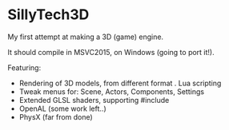 # SillyTech3D

My first attempt at making a 3D (game) engine.

It should compile in MSVC2015, on Windows (going to port it!).


Featuring:
- Rendering of 3D models, from different format
. Lua scripting
- Tweak menus for: Scene, Actors, Components, Settings
- Extended GLSL shaders, supporting #include
- OpenAL (some work left..)
- PhysX (far from done)
